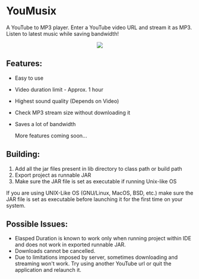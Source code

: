 # YouMusix
A YouTube to MP3 player. Enter a YouTube video URL and stream it as MP3. Listen to latest music while saving bandwidth!

<p align="center">
  <img src="https://raw.githubusercontent.com/kvsjxd/YouMusix/gh-pages/images/Screenshot.png">
</p>

## Features:

* Easy to use
* Video duration limit - Approx. 1 hour
* Highest sound quality (Depends on Video)
* Check MP3 stream size without downloading it
* Saves a lot of bandwidth

  More features coming soon...

## Building:

1. Add all the jar files present in lib directory to class path or build path
2. Export project as runnable JAR
3. Make sure the JAR file is set as executable if running Unix-like OS

If you are using UNIX-Like OS (GNU/Linux, MacOS, BSD, etc.) make sure the JAR file is set as executable before launching it for the first time on your system.

## Possible Issues:

* Elasped Duration is known to work only when running project within IDE and does not work in exported runnable JAR.
* Downloads cannot be cancelled.
* Due to limitations imposed by server, sometimes downloading and streaming won't work. Try using another YouTube url or quit the application and relaunch it.
